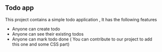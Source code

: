## Todo app
This project contains a simple todo application ,
It has the following features

- Anyone can create todo
- Anyone can see their existing todos
- Anyone can mark todo done ( You can contribute to our project to add this one and some CSS part)

